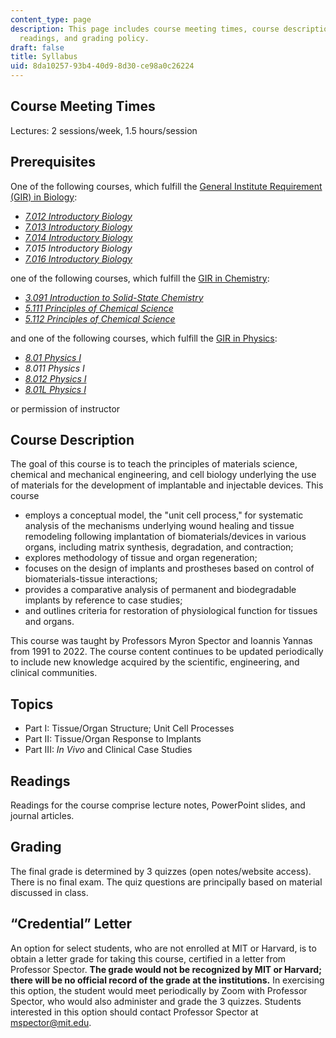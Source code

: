 ```yaml
---
content_type: page
description: This page includes course meeting times, course description, prerequisites,
  readings, and grading policy.
draft: false
title: Syllabus
uid: 8da10257-93b4-40d9-8d30-ce98a0c26224
---
```

## Course Meeting Times

Lectures: 2 sessions/week, 1.5 hours/session

## Prerequisites

One of the following courses, which fulfill the [General Institute Requirement (GIR) in Biology](https://catalog.mit.edu/mit/undergraduate-education/general-institute-requirements/):

- [*7.012 Introductory Biology*](https://ocw.mit.edu/courses/7-012-introduction-to-biology-fall-2004/)
- [*7.013 Introductory Biology*](https://ocw.mit.edu/courses/7-013-introductory-biology-spring-2018/)
- [*7.014 Introductory Biology*](https://ocw.mit.edu/courses/7-014-introductory-biology-spring-2005/)
- *7.015 Introductory Biology*
- [*7.016 Introductory Biology*](https://ocw.mit.edu/courses/7-016-introductory-biology-fall-2018/)

one of the following courses, which fulfill the [GIR in Chemistry](https://catalog.mit.edu/mit/undergraduate-education/general-institute-requirements/):

- [*3.091 Introduction to Solid-State Chemistry*](https://ocw.mit.edu/courses/3-091sc-introduction-to-solid-state-chemistry-fall-2010/)
- [*5.111 Principles of Chemical Science*](https://ocw.mit.edu/courses/5-111sc-principles-of-chemical-science-fall-2014/)
- [*5.112 Principles of Chemical Science*](https://ocw.mit.edu/courses/5-112-principles-of-chemical-science-fall-2005/)

and one of the following courses, which fulfill the [GIR in Physics](https://catalog.mit.edu/mit/undergraduate-education/general-institute-requirements/):

- [*8.01 Physics I*](https://ocw.mit.edu/courses/8-01sc-classical-mechanics-fall-2016/)
- *8.011 Physics I*
- [*8.012 Physics I*](https://ocw.mit.edu/courses/8-012-physics-i-classical-mechanics-fall-2008/)
- [*8.01L Physics I*](https://ocw.mit.edu/courses/8-01l-physics-i-classical-mechanics-fall-2005/)

or permission of instructor

## Course Description

The goal of this course is to teach the principles of materials science, chemical and mechanical engineering, and cell biology underlying the use of materials for the development of implantable and injectable devices. This course 

- employs a conceptual model, the "unit cell process," for systematic analysis of the mechanisms underlying wound healing and tissue remodeling following implantation of biomaterials/devices in various organs, including matrix synthesis, degradation, and contraction;
- explores methodology of tissue and organ regeneration;
- focuses on the design of implants and prostheses based on control of biomaterials-tissue interactions;
- provides a comparative analysis of permanent and biodegradable implants by reference to case studies;
- and outlines criteria for restoration of physiological function for tissues and organs.

This course was taught by Professors Myron Spector and Ioannis Yannas from 1991 to 2022. The course content continues to be updated periodically to include new knowledge acquired by the scientific, engineering, and clinical communities.

## Topics

- Part I: Tissue/Organ Structure; Unit Cell Processes
- Part II: Tissue/Organ Response to Implants
- Part III: *In Vivo* and Clinical Case Studies

## Readings

Readings for the course comprise lecture notes, PowerPoint slides, and journal articles. 

## Grading

The final grade is determined by 3 quizzes (open notes/website access). There is no final exam. The quiz questions are principally based on material discussed in class.

## “Credential” Letter

An option for select students, who are not enrolled at MIT or Harvard, is to obtain a letter grade for taking this course, certified in a letter from Professor Spector. **The grade would not be recognized by MIT or Harvard; there will be no official record of the grade at the institutions.** In exercising this option, the student would meet periodically by Zoom with Professor Spector, who would also administer and grade the 3 quizzes. Students interested in this option should contact Professor Spector at mspector@mit.edu.